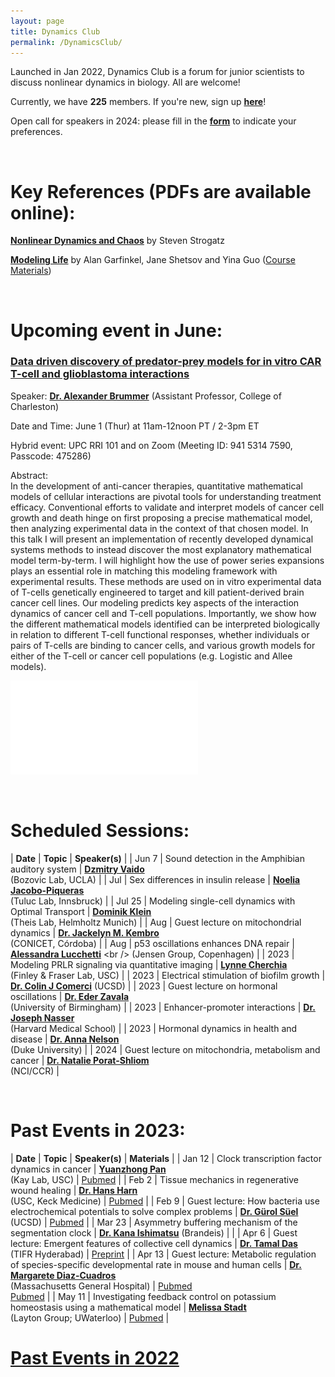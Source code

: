 ```yaml
---
layout: page
title: Dynamics Club
permalink: /DynamicsClub/
---
```


Launched in Jan 2022, Dynamics Club is a forum for junior scientists to discuss nonlinear dynamics in biology. All are welcome! 

Currently, we have **225** members. If you're new, sign up [**here**](http://eepurl.com/hSqQLD)! 

Open call for speakers in 2024: please fill in the [**form**](https://forms.gle/HuNdCuoJUGktCzQ9A) to indicate your preferences. 

&nbsp;
&nbsp;

# Key References (PDFs are available online): 

[**Nonlinear Dynamics and Chaos**](https://www.stevenstrogatz.com/books/nonlinear-dynamics-and-chaos-with-applications-to-physics-biology-chemistry-and-engineering) by Steven Strogatz 

[**Modeling Life**](https://link.springer.com/book/10.1007/978-3-319-59731-7) by Alan Garfinkel, Jane Shetsov and Yina Guo ([Course Materials](https://modelinginbiology.github.io))

&nbsp;
&nbsp;

# Upcoming event in June: 

### [**Data driven discovery of predator-prey models for in vitro CAR T-cell and glioblastoma interactions**](https://www.frontiersin.org/articles/10.3389/fimmu.2023.1115536/full)

Speaker: [**Dr. Alexander Brummer**](https://physics.cofc.edu/faculty-and-staff-listing/brummer,-alex.php) (Assistant Professor, College of Charleston)

Date and Time: June 1 (Thur) at 11am-12noon PT / 2-3pm ET

Hybrid event: UPC RRI 101 and on Zoom (Meeting ID: 941 5314 7590, Passcode: 475286)

Abstract:\
In the development of anti-cancer therapies, quantitative mathematical models of cellular interactions are pivotal tools for understanding treatment efficacy. Conventional efforts to validate and interpret models of cancer cell growth and death hinge on first proposing a precise mathematical model, then analyzing experimental data in the context of that chosen model.  In this talk I will present an implementation of recently developed dynamical systems methods to instead discover the most explanatory mathematical model term-by-term.  I will highlight how the use of power series expansions plays an essential role in matching this modeling framework with experimental results.  These methods are used on in vitro experimental data of T-cells genetically engineered to target and kill patient-derived brain cancer cell lines.  Our modeling predicts key aspects of the interaction dynamics of cancer cell and T-cell populations.  Importantly, we show how the different mathematical models identified can be interpreted biologically in relation to different T-cell functional responses, whether individuals or pairs of T-cells are binding to cancer cells, and various growth models for either of the T-cell or cancer cell populations (e.g. Logistic and Allee models).

![DynamicsClub](/images/DynamicsClub_Jun2023.pdf)

&nbsp;
&nbsp;

# Scheduled Sessions:

| **Date** | **Topic** | **Speaker(s)** |
| Jun 7 | Sound detection in the Amphibian auditory system | [**Dzmitry Vaido**](https://bozoviclab.physics.ucla.edu/members.html) <br /> (Bozovic Lab, UCLA) |
| Jul | Sex differences in insulin release | [**Noelia Jacobo-Piqueras**](https://cavx.at/noelia-jacobo-piqueras/) <br /> (Tuluc Lab, Innsbruck) |
| Jul 25 | Modeling single-cell dynamics with Optimal Transport | [**Dominik Klein**](https://www.linkedin.com/in/dominik-klein-8ba2b6179/?originalSubdomain=de) <br /> (Theis Lab, Helmholtz Munich) |
| Aug | Guest lecture on mitochondrial dynamics | [**Dr. Jackelyn M. Kembro**](https://loop.frontiersin.org/people/170588/overview) <br /> (CONICET, Córdoba) |
| Aug | p53 oscillations enhances DNA repair | [**Alessandra Lucchetti**]([https://loop.frontiersin.org/people/170588/overview](https://nbi.ku.dk/english/staff/?pure=en/persons/624447)) <br /> (Jensen Group, Copenhagen) |
| 2023 | Modeling PRLR signaling via quantitative imaging | [**Lynne Cherchia**](http://csbl.usc.edu/people/lab-members/) <br /> (Finley & Fraser Lab, USC) |
| 2023 | Electrical stimulation of biofilm growth | [**Dr. Colin J Comerci**](https://suellab.github.io/people/) (UCSD) |
| 2023 | Guest lecture on hormonal oscillations | [**Dr. Eder Zavala**](https://www.birmingham.ac.uk/staff/profiles/metabolism-systems/zavala-eder.aspx) <br /> (University of Birmingham) |
| 2023 | Enhancer-promoter interactions | [**Dr. Joseph Nasser**](https://connects.catalyst.harvard.edu/Profiles/display/Person/200753) <br /> (Harvard Medical School) |
| 2023 | Hormonal dynamics in health and disease | [**Dr. Anna Nelson**](https://scholars.duke.edu/person/anna.nelson) <br /> (Duke University) |
| 2024 | Guest lecture on mitochondria, metabolism and cancer | [**Dr. Natalie Porat-Shliom**](https://irp.nih.gov/pi/natalie-porat-shliom) <br /> (NCI/CCR) |

&nbsp;
&nbsp; 

# Past Events in 2023:

| **Date** | **Topic** | **Speaker(s)** | **Materials** |
| Jan 12 | Clock transcription factor dynamics in cancer | [**Yuanzhong Pan**](https://kaylab.usc.edu/about-ussteve-a-kay-ph-d-d-sc/staff/)  <br /> (Kay Lab, USC)  | [Pubmed](https://pubmed.ncbi.nlm.nih.gov/36595671/) |
| Feb 2 | Tissue mechanics in regenerative wound healing | [**Dr. Hans Harn**](https://sites.usc.edu/cmchuong/about/)  <br /> (USC, Keck Medicine)  | [Pubmed](https://pubmed.ncbi.nlm.nih.gov/33972536/) |
| Feb 9 | Guest lecture: How bacteria use electrochemical potentials to solve complex problems | [**Dr. Gürol Süel**](https://suellab.github.io) (UCSD)  | [Pubmed](https://pubmed.ncbi.nlm.nih.gov/36201591/) |
| Mar 23 | Asymmetry buffering mechanism of the segmentation clock | [**Dr. Kana Ishimatsu**](https://www.brandeis.edu/mathematics/people/index.html) (Brandeis) | |
| Apr 6 | Guest lecture: Emergent features of collective cell dynamics | [**Dr. Tamal Das**](https://www.tifrh.res.in/~tamal/) <br /> (TIFR Hyderabad)  | [Preprint](https://doi.org/10.1101/2022.08.03.502740) |
| Apr 13 | Guest lecture: Metabolic regulation of species-specific developmental rate in mouse and human cells | [**Dr. Margarete Diaz-Cuadros**](https://molbio.massgeneral.org/labs/diaz-cuadros-lab/) <br /> (Massachusetts General Hospital) | [Pubmed](https://pubmed.ncbi.nlm.nih.gov/31915384/) <br /> [Pubmed](https://pubmed.ncbi.nlm.nih.gov/36599986/) |
| May 11 | Investigating feedback control on potassium homeostasis using a mathematical model | [**Melissa Stadt**](https://uwaterloo.ca/scholar/mstadt/home) <br /> (Layton Group; UWaterloo) | [Pubmed](https://pubmed.ncbi.nlm.nih.gov/36538563/) |

# [Past Events in 2022](https://lingyunxiong.github.io/2022/12/16/dynamicsclub.html)

&nbsp;
&nbsp;


